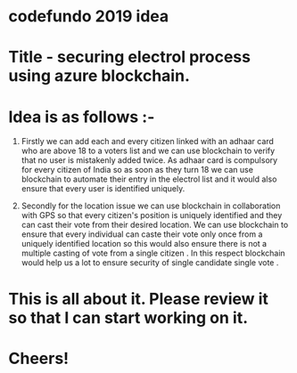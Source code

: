 # codefundo 2019 idea
# Title - securing electrol process using azure blockchain.
# Idea is as follows :-

1) Firstly we can add each and every citizen linked with an adhaar card who are above 18 to a voters list and we can use blockchain to verify that no user is mistakenly added twice. As adhaar card is compulsory for every citizen of India so as soon as they turn 18 we can use blockchain to automate their entry in the electrol list and it would also ensure that every user is identified uniquely.

2) Secondly for the location issue we can use blockchain in collaboration with GPS so that every citizen's position is uniquely identified and they can cast their vote from their desired location. We can use blockchain to ensure that every individual can caste their vote only once from a uniquely identified location so this would also ensure there is not a multiple casting of vote from a single citizen . In this respect blockchain would help us a lot to ensure security of single candidate single vote .

# This is all about it. Please review it so that I can start working on it.
# Cheers!
